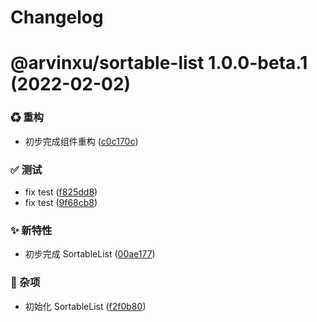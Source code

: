 # Changelog

# @arvinxu/sortable-list 1.0.0-beta.1 (2022-02-02)

### ♻ 重构

- 初步完成组件重构 ([c0c170c](https://github.com/arvinxx/components/commit/c0c170c))

### ✅ 测试

- fix test ([f825dd8](https://github.com/arvinxx/components/commit/f825dd8))
- fix test ([9f68cb8](https://github.com/arvinxx/components/commit/9f68cb8))

### ✨ 新特性

- 初步完成 SortableList ([00ae177](https://github.com/arvinxx/components/commit/00ae177))

### 🎫 杂项

- 初始化 SortableList ([f2f0b80](https://github.com/arvinxx/components/commit/f2f0b80))

